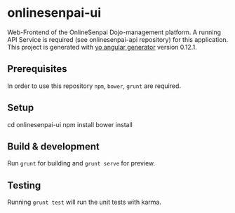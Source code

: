 # onlinesenpai-ui

Web-Frontend of the OnlineSenpai Dojo-management platform. A running API Service is required (see onlinesenpai-api repository) for this application.
This project is generated with [yo angular generator](https://github.com/yeoman/generator-angular)
version 0.12.1.

## Prerequisites

In order to use this repository `npm`, `bower`, `grunt` are required.

## Setup

  cd onlinesenpai-ui
  npm install
  bower install

## Build & development

Run `grunt` for building and `grunt serve` for preview.

## Testing

Running `grunt test` will run the unit tests with karma.
